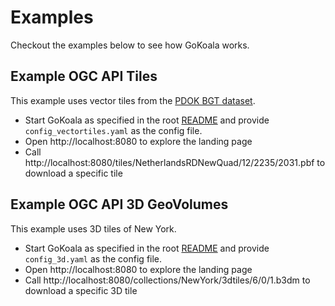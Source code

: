 # Examples

Checkout the examples below to see how GoKoala works.

## Example OGC API Tiles

This example uses vector tiles from the [PDOK BGT dataset](https://www.pdok.nl/introductie/-/article/basisregistratie-grootschalige-topografie-bgt-).

- Start GoKoala as specified in the root [README](../README.md#run) 
  and provide `config_vectortiles.yaml` as the config file.
- Open http://localhost:8080 to explore the landing page
- Call http://localhost:8080/tiles/NetherlandsRDNewQuad/12/2235/2031.pbf to download a specific tile

## Example OGC API 3D GeoVolumes

This example uses 3D tiles of New York.

- Start GoKoala as specified in the root [README](../README.md#run)
  and provide `config_3d.yaml` as the config file.
- Open http://localhost:8080 to explore the landing page
- Call http://localhost:8080/collections/NewYork/3dtiles/6/0/1.b3dm to download a specific 3D tile

